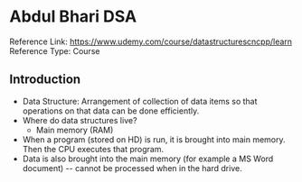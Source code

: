 # Abdul Bhari DSA

Reference Link: https://www.udemy.com/course/datastructurescncpp/learn
Reference Type: Course


## Introduction

- Data Structure: Arrangement of collection of data items so that operations on that data can be done efficiently.
- Where do data structures live? 
	- Main memory (RAM)
- When a program (stored on HD) is run, it is brought into main memory. Then the CPU executes that program. 
- Data is also brought into the main memory (for example a MS Word document) -- cannot be processed when in the hard drive.
